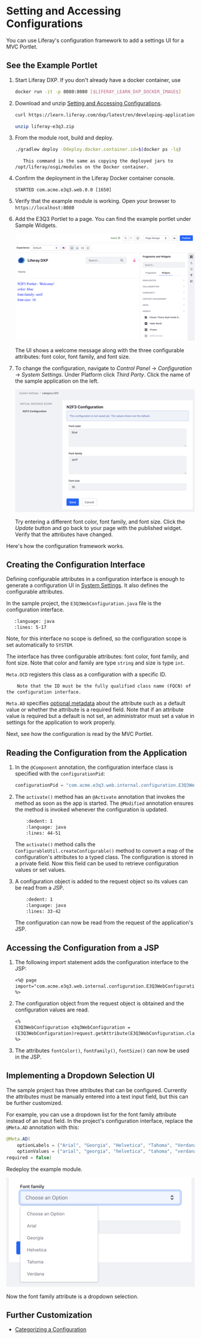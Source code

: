 # Setting and Accessing Configurations

You can use Liferay's configuration framework to add a settings UI for a MVC Portlet.

## See the Example Portlet

1. Start Liferay DXP. If you don't already have a docker container, use

    ```bash
    docker run -it -p 8080:8080 [$LIFERAY_LEARN_DXP_DOCKER_IMAGE$]
    ```
1. Download and unzip [Setting and Accessing Configurations](./liferay-e3q3.zip).

    ```bash
    curl https://learn.liferay.com/dxp/latest/en/developing-applications/core-frameworks/configurable-application/liferay-e3q3.zip -O
    ```

    ```bash
    unzip liferay-e3q3.zip
    ```

1. From the module root, build and deploy.

    ```bash
    ./gradlew deploy -Ddeploy.docker.container.id=$(docker ps -lq)
    ```

    ```note::
       This command is the same as copying the deployed jars to /opt/liferay/osgi/modules on the Docker container.
    ```

1. Confirm the deployment in the Liferay Docker container console.

    ```
    STARTED com.acme.e3q3.web.0.0 [1650]
    ```

1. Verify that the example module is working. Open your browser to `https://localhost:8080`

1. Add the E3Q3 Portlet to a page. You can find the example portlet under Sample Widgets.

    ![Add the E3Q3 Portlet to a page.](./setting-and-accessing-configurations/images/01.png)

    The UI shows a welcome message along with the three configurable attributes: font color, font family, and font size.

1. To change the configuration, navigate to *Control Panel* &rarr; *Configuration* &rarr; *System Settings*. Under Platform click *Third Party*. Click the name of the sample application on the left.

    ![Click the name of the application in the Third Party list.](./setting-and-accessing-configurations/images/02.png)

    Try entering a different font color, font family, and font size. Click the *Update* button and go back to your page with the published widget. Verify that the attributes have changed.

Here's how the configuration framework works.

## Creating the Configuration Interface

Defining configurable attributes in a configuration interface is enough to generate a configuration UI in [System Settings](../../../system-administration/configuring-liferay/system-settings.md). It also defines the configurable attributes. 

In the sample project, the `E3Q3WebConfiguration.java` file is the configuration interface. 

```{literalinclude} ./setting-and-accessing-configurations/resources/liferay-e3q3.zip/e3q3-web/src/main/java/com/acme/e3q3/web/internal/configuration/E3Q3WebConfiguration.java
   :language: java
   :lines: 5-17
```

Note, for this interface no scope is defined, so the configuration scope is set automatically to `SYSTEM`.

The interface has three configurable attributes: font color, font family, and font size. Note that color and family are type `string` and size is type `int`.

`Meta.OCD` registers this class as a configuration with a specific ID. 

```important::
    Note that the ID must be the fully qualified class name (FQCN) of the configuration interface.
```

`Meta.AD` specifies [optional metadata](http://bnd.bndtools.org/chapters/210-metatype.html) about the attribute such as a default value or whether the attribute is a required field. Note that if an attribute value is required but a default is not set, an administrator must set a value in settings for the application to work properly.

Next, see how the configuration is read by the MVC Portlet.

## Reading the Configuration from the Application

1. In the `@Component` annotation, the configuration interface class is specified with the `configurationPid`:

    ```java
    configurationPid = "com.acme.e3q3.web.internal.configuration.E3Q3WebConfiguration"
    ```

1. The `activate()` method has an `@Activate` annotation that invokes the method as soon as the app is started. The `@Modified` annotation ensures the method is invoked whenever the configuration is updated.

    ```{literalinclude} ./setting-and-accessing-configurations/resources/liferay-e3q3.zip/e3q3-web/src/main/java/com/acme/e3q3/web/internal/portlet/E3Q3Portlet.java
        :dedent: 1
        :language: java
        :lines: 44-51
    ```

    The `activate()` method calls the `ConfigurableUtil.createConfigurable()` method to convert a map of the configuration's attributes to a typed class. The configuration is stored in a private field. Now this field can be used to retrieve configuration values or set values.

1. A configuration object is added to the request object so its values can be read from a JSP. 

    ```{literalinclude} ./setting-and-accessing-configurations/resources/liferay-e3q3.zip/e3q3-web/src/main/java/com/acme/e3q3/web/internal/portlet/E3Q3Portlet.java
        :dedent: 1
        :language: java
        :lines: 33-42
    ``` 

    The configuration can now be read from the request of the application's JSP.

## Accessing the Configuration from a JSP

1. The following import statement adds the configuration interface to the JSP: 

    ```markup
    <%@ page import="com.acme.e3q3.web.internal.configuration.E3Q3WebConfiguration" %>
    ```

1. The configuration object from the request object is obtained and the configuration values are read.

    ```markup
    <%
    E3Q3WebConfiguration e3q3WebConfiguration = (E3Q3WebConfiguration)request.getAttribute(E3Q3WebConfiguration.class.getName());
    %>
    ```

1. The attributes `fontColor()`, `fontFamily()`, `fontSize()` can now be used in the JSP. 

## Implementing a Dropdown Selection UI

The sample project has three attributes that can be configured. Currently the attributes must be manually entered into a text input field, but this can be further customized.

For example, you can use a dropdown list for the font family attribute instead of an input field. In the project's configuration interface, replace the `@Meta.AD` annotation with this:

```java
@Meta.AD(
	optionLabels = {"Arial", "Georgia", "Helvetica", "Tahoma", "Verdana"},
	optionValues = {"arial", "georgia", "helvetica", "tahoma", "verdana"},
required = false)
```

Redeploy the example module.

![The font familly is now a dropdown selection.](./setting-and-accessing-configurations/images/03.png)

Now the font family attribute is a dropdown selection.

## Further Customization

* [Categorizing a Configuration](./categorizing-a-configuration.md)